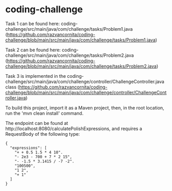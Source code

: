 # coding-challenge

Task 1 can be found here: coding-challenge/src/main/java/com/challenge/tasks/Problem1.java (https://github.com/razvancornita/coding-challenge/blob/main/src/main/java/com/challenge/tasks/Problem1.java)

Task 2 can be found here: coding-challenge/src/main/java/com/challenge/tasks/Problem2.java (https://github.com/razvancornita/coding-challenge/blob/main/src/main/java/com/challenge/tasks/Problem2.java)

Task 3 is implemented in the coding-challenge/src/main/java/com/challenge/controller/ChallengeController.java class (https://github.com/razvancornita/coding-challenge/blob/main/src/main/java/com/challenge/controller/ChallengeController.java)

To build this project, import it as a Maven project, then, in the root location, run the 'mvn clean install' command.

The endpoint can be found at http://localhost:8080/calculatePolishExpressions, and requires a RequestBody of the following type:

```
{
  "expressions": [
    "+ + 0.5 1.5 * 4 10".
    "- 2e3 - 700 + 7 * 2 15",
    "- -1.5 * 3.1415 / -7 -2".
    "100500",
    "1 2",
    "+ 1"
  ]
}
```
